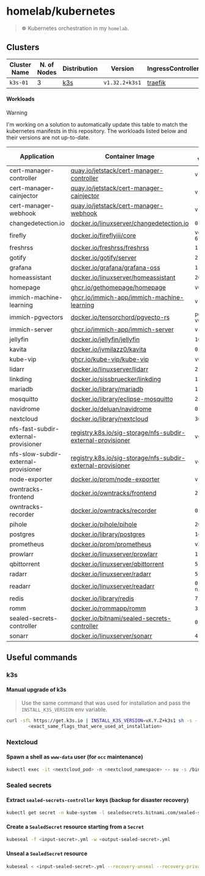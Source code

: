 # homelab/kubernetes

> ☸️ Kubernetes orchestration in my `homelab`.

## Clusters

| Cluster Name | N. of Nodes | Distribution | Version | IngressController |
| ------------ | ----------- | ------------ | ------- | ----------------- |
| `k3s-01` | 3 | [k3s](https://k3s.io/) | `v1.32.2+k3s1` | [traefik](https://doc.traefik.io/traefik) |

#### Workloads

> [!WARNING]
> I'm working on a solution to automatically update this table to match the kubernetes manifests in this repository. The workloads listed below and their versions are not up-to-date.

| Application | Container Image | Image Version | Manifest Digest (SHA256) |
| ----------- | --------------- | ------------- | ------------------- |
| cert-manager-controller | [quay.io/jetstack/cert-manager-controller](https://quay.io/jetstack/cert-manager-controller) | `v1.16.3` | `17c8f2d46fd16087c9ee92688304b3e38b32cbcb1f5885412e5a35e8852bc029` |
| cert-manager-cainjector | [quay.io/jetstack/cert-manager-cainjector](https://quay.io/jetstack/cert-manager-cainjector) | `v1.16.3` | `e25e5f62648966d9c442c38ef3004efb60072069d91cf6f1a9a480c16550d09e` |
| cert-manager-webhook | [quay.io/jetstack/cert-manager-webhook](https://quay.io/jetstack/cert-manager-webhook) | `v1.16.3` | `0eb32021bf2f30d923c439fd79b1b2fd3d8cf877e3c915f8a34c12803138a145` |
| changedetection.io | [docker.io/linuxserver/changedetection.io](https://hub.docker.com/r/linuxserver/changedetection.io) | `0.49.1` | `7392e8f9486a93e83f83281e56aa452c35040c655f3f888c6e7f02c1c2b79e58` |
| firefly | [docker.io/fireflyiii/core](https://hub.docker.com/r/fireflyiii/core) | `version-6.2.5` | `b54629671aa2727eb82c94115ab6301015af59a054cc7149f5aefed44bf05f68` |
| freshrss | [docker.io/freshrss/freshrss](https://hub.docker.com/r/freshrss/freshrss) | `1.25.0` | `e7897e90c1e0ab4a68cb643ff509dec4e3b85bbe42e2688ed9f95eb190bcb2b1` |
| gotify | [docker.io/gotify/server](https://hub.docker.com/r/gotify/server) | `2.6.1` | `04f4c4bb7cdde8c84e5a89d1287bd1f766c02c1cd477dc01c47acae80bff3c77` |
| grafana | [docker.io/grafana/grafana-oss](https://hub.docker.com/r/grafana/grafana-oss) | `11.5.1` | `5781759b3d27734d4d548fcbaf60b1180dbf4290e708f01f292faa6ae764c5e6` |
| homeassistant | [docker.io/linuxserver/homeassistant](https://hub.docker.com/r/linuxserver/homeassistant) | `2025.2.2` | `6e7637f2dfa51b6724611abe6c2ec15d0dd648bcbd4a2b173cd60833b022f41e` |
| homepage | [ghcr.io/gethomepage/homepage](https://github.com/gethomepage/homepage/pkgs/container/homepage) | `v0.10.9` | `825395081356da24a5cf250de14498cf0fffe0e9a2a743ac8b7e7fe95040113a` |
| immich-machine-learning | [ghcr.io/immich-app/immich-machine-learning](https://github.com/immich-app/immich/pkgs/container/immich-machine-learning) | `v1.126.1` | `eaff41f58cedc4b35f6d1bc9cb840647e1afdac9ef341957adce8717133dd9af` |
| immich-pgvectors | [docker.io/tensorchord/pgvecto-rs](https://hub.docker.com/r/tensorchord/pgvecto-rs) | `pg14-v0.2.0` | `90724186f0a3517cf6914295b5ab410db9ce23190a2d9d0b9dd6463e3fa298f0` |
| immich-server | [ghcr.io/immich-app/immich-server](https://github.com/immich-app/immich/pkgs/container/immich-server) | `v1.126.1` | `5ee24916149dff3e52fbc6edb69528d74e8a131d08b687a9d422ecf8bed1e7f0` |
| jellyfin | [docker.io/jellyfin/jellyfin](https://hub.docker.com/r/jellyfin/jellyfin) | `10.10.5` | `0ff2f1533e53e7811a04e6cfaf38ce5f467079271e7ed6155bdf36b60423095b` |
| kavita | [docker.io/jvmilazz0/kavita](https://hub.docker.com/r/jvmilazz0/kavita) | `0.8.4` | `07393ed7d6860e7312c0197b8c1ebcd4d53c52b7cabd542db08613410ff22c69` |
| kube-vip | [ghcr.io/kube-vip/kube-vip](https://github.com/kube-vip/kube-vip/pkgs/container/kube-vip) | `v0.8.9` | `0b4d9e0f17b00bb7514ab19ea268cec1c80529b4a81931acb5c5729dcf094345` |
| lidarr | [docker.io/linuxserver/lidarr](https://hub.docker.com/r/linuxserver/lidarr) | `2.9.6` | `4f31ca3afa04ad6ad643a5e27cd6a68c2cde581483f7117dd4baae0b33cd1e71` |
| linkding | [docker.io/sissbruecker/linkding](https://hub.docker.com/r/sissbruecker/linkding) | `1.38.0` | `09e1a54b083832b93a67c08d2302149027f713fc0052d8d8859205e3aa2bfcfe` |
| mariadb | [docker.io/library/mariadb](https://hub.docker.com/_/mariadb) | `11.5.2` | `6683de3c6fc21fb7edcd4d3abcfc591329faeec3fc933fbc4260a2db7a60fed5` |
| mosquitto | [docker.io/library/eclipse-mosquitto](https://hub.docker.com/_/eclipse-mosquitto) | `2.0.20` | `21421af7b32bf9ce508e9090c8eb13bb81f410ca778dc205506180a6f862d0eb` |
| navidrome | [docker.io/deluan/navidrome](https://hub.docker.com/r/deluan/navidrome) | `0.54.4` | `04c25ef91c169bde5d449f65a81af546a564656bbefc139fa2b0064b7dda0480` |
| nextcloud | [docker.io/library/nextcloud](https://hub.docker.com/_/nextcloud) | `30.0.5` | `a52af642fd0f5e4957ce42fa27b77dd0c898223e32dbf8266664bf2613d882c2` |
| nfs-fast-subdir-external-provisioner | [registry.k8s.io/sig-storage/nfs-subdir-external-provisioner](registry.k8s.io/sig-storage/nfs-subdir-external-provisioner) | `v4.0.2` | `374f80dde8bbd498b1083348dd076b8d8d9f9b35386a793f102d5deebe593626` |
| nfs-slow-subdir-external-provisioner | [registry.k8s.io/sig-storage/nfs-subdir-external-provisioner](registry.k8s.io/sig-storage/nfs-subdir-external-provisioner) | `v4.0.2` | `374f80dde8bbd498b1083348dd076b8d8d9f9b35386a793f102d5deebe593626` |
| node-exporter | [docker.io/prom/node-exporter](https://hub.docker.com/r/prom/node-exporter) | `v1.8.2` | `4032c6d5bfd752342c3e631c2f1de93ba6b86c41db6b167b9a35372c139e7706` |
| owntracks-frontend | [docker.io/owntracks/frontend](https://hub.docker.com/r/owntracks/frontend) | `2.15.3` | `efa313bdec583939f6edc70eb148670a8bba1a5aed0508a326f5b2f2751d0861` |
| owntracks-recorder | [docker.io/owntracks/recorder](https://hub.docker.com/r/owntracks/recorder) | `0.9.9` | `897bf5a2e84c64ddc334e4f82e3f8a9330e54bbeba8174767652f2b879e6d0db` |
| pihole | [docker.io/pihole/pihole](https://hub.docker.com/r/pihole/pihole) | `2024.07.0` | `e53305e9e00d7ac283763ca9f323cc95a47d0113a1e02eb9c6849f309d6202dd` |
| postgres | [docker.io/library/postgres](https://hub.docker.com/_/postgres) | `14.15` | `f104f501cd403abdc56cd17fab81fad0b15754e8dce818e20300a17a3628700f` |
| prometheus | [docker.io/prom/prometheus](https://hub.docker.com/r/prom/prometheus) | `v2.55.1` | `b1935d181b6dd8e9c827705e89438815337e1b10ae35605126f05f44e5c6940f` |
| prowlarr | [docker.io/linuxserver/prowlarr](https://hub.docker.com/r/linuxserver/prowlarr) | `1.30.2` | `53e8a473db4fb811a54bce1cf9fe3c2962752e40e4696e04974b804d1333d4fa` |
| qbittorrent | [docker.io/linuxserver/qbittorrent](https://hub.docker.com/r/linuxserver/qbittorrent) | `5.0.0` | `525262e8916d4d112d73427a841dcae3464f7fe3234e1c859c6d0b03245f98ae` |
| radarr | [docker.io/linuxserver/radarr](https://hub.docker.com/r/linuxserver/radarr) | `5.18.4` | `06551a0e67bd46d857434f6a695adb9104819376b6dff19e64402384935dcd36` |
| readarr | [docker.io/linuxserver/readarr](https://hub.docker.com/r/linuxserver/readarr) | `0.4.10-nightly` | `59fc952ec6aa2d7b5070672d86e5554f7649aae545526c8d1d6f5a82b2a270c2` |
| redis | [docker.io/library/redis](https://hub.docker.com/_/redis) | `7.4.1` | `18077322db9506f5df37db3e0f7080574853d593bcd23a4d42d551a3127b55fd` |
| romm | [docker.io/rommapp/romm](https://hub.docker.com/r/rommapp/romm) | `3.7.3` | `61bc20fca829c71946639323204dc6059fbf570db3cd6e17afb5b11631dc33a6` |
| sealed-secrets-controller | [docker.io/bitnami/sealed-secrets-controller](https://hub.docker.com/r/bitnami/sealed-secrets-controller) | `0.28.0` | `8fecbbd6db6838b8754def3d850a2de8189ee96dfee61d6ed0c2424739771bd7` |
| sonarr | [docker.io/linuxserver/sonarr](https://hub.docker.com/r/linuxserver/sonarr) | `4.0.12` | `0b45e56ad4acd89072b96702e4cc1088fb31235d6fa8458c738e250ebb7acaa4` |

## Useful commands

### k3s

#### Manual upgrade of k3s

> Use the same command that was used for installation and pass the `INSTALL_K3S_VERSION` env variable.

```sh
curl -sfL https://get.k3s.io | INSTALL_K3S_VERSION=vX.Y.Z+k3s1 sh -s - server \
        <exact_same_flags_that_were_used_at_installation>
```

### Nextcloud

#### Spawn a shell as `www-data` user (for `occ` maintenance)

```sh
kubectl exec -it <nextcloud_pod> -n <nextcloud_namespace> -- su -s /bin/bash - www-data
```

### Sealed secrets

#### Extract `sealed-secrets-controller` keys (backup for disaster recovery)

```sh
kubectl get secret -n kube-system -l sealedsecrets.bitnami.com/sealed-secrets-key -o yaml > sealed-secrets-controller.key
```

#### Create a `SealedSecret` resource starting from a `Secret`

```sh
kubeseal -f <input-secret>.yml -w <output-sealed-secret>.yml
```

#### Unseal a `SealedSecret` resource

```sh
kubeseal < <input-sealed-secret>.yml --recovery-unseal --recovery-private-key <sealed-secrets-controller-secret-key>.key -o yaml > <output-secret>.yml
```
